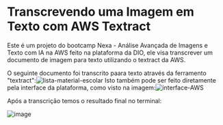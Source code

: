 # Transcrevendo uma Imagem em Texto com AWS Textract

Este é um projeto do bootcamp Nexa - Análise Avançada de Imagens e Texto com IA na AWS feito na plataforma da DIO,
ele visa transcrever um documento de imagem para texto utilizando o textract da AWS.

O seguinte documento foi transcrito paara texto através da ferramento "textract":![lista-material-escolar](https://github.com/user-attachments/assets/89c6dd24-87ec-4302-ac06-faf5d0075063)
Isto também pode ser feito diretamente pela interface da plataforma, como visto na imagem:![interface-AWS](https://github.com/user-attachments/assets/358763e4-408b-4f11-87af-6f8a49942c3e)

Após a transcrição temos o resultado final no terminal:

![image](https://github.com/user-attachments/assets/2d5183dd-a5b6-43f8-9e1a-1f6e00bbc710)

